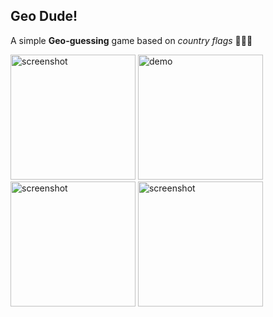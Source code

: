 ## Geo Dude!

A simple <b>Geo-guessing</b> game based on <i>country flags</i> 🏁🏁🏁 <br>

<img src="https://github.com/eesuhn/GeoDude/assets/102596628/f3f1b4d9-ac4c-447b-ad08-8051fe771fb3" alt="screenshot" width="200" />
<img src="https://github.com/eesuhn/GeoDude/assets/102596628/1652a28f-3b93-499c-92e9-b26983aa8cda" alt="demo" width="200" />
<img src="https://github.com/eesuhn/GeoDude/assets/102596628/c9bc3f83-1acc-4ed8-9fdd-87414f9cd052" alt="screenshot" width="200" />
<img src="https://github.com/eesuhn/GeoDude/assets/102596628/3f8595cd-6ae3-47b0-a63b-b02308fe1a2e" alt="screenshot" width="200" />
